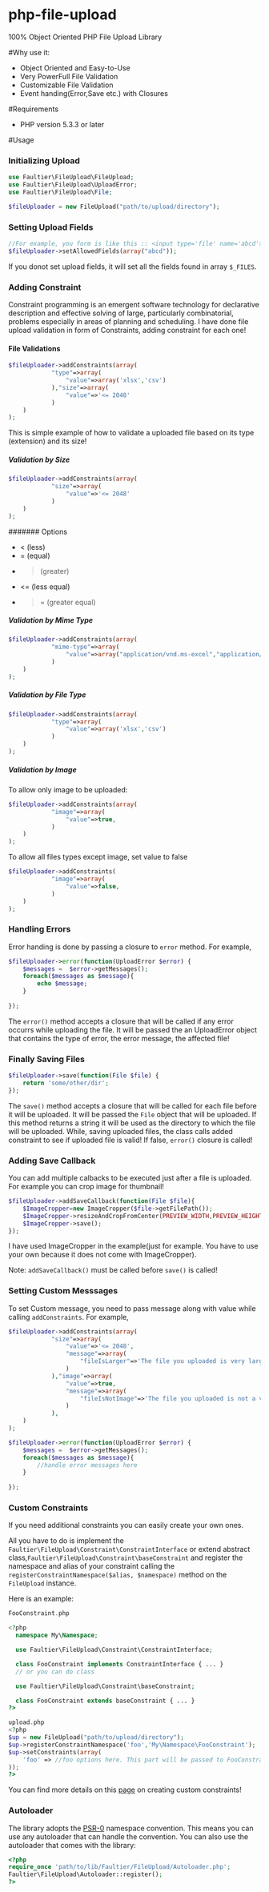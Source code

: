 php-file-upload
=========

100% Object Oriented PHP File Upload Library

#Why use it:
<ul>
  <li>Object Oriented and Easy-to-Use</li>
  <li>Very PowerFull File Validation</li>
  <li>Customizable File Validation</li>
  <li>Event handing(Error,Save etc.) with Closures</li>  
</ul>

#Requirements
<ul>
  <li>PHP version 5.3.3 or later</li>
</ul>


#Usage

### Initializing Upload

```php
use Faultier\FileUpload\FileUpload;
use Faultier\FileUpload\UploadError;
use Faultier\FileUpload\File;

$fileUploader = new FileUpload("path/to/upload/directory");
```


### Setting Upload Fields
```php
//For example, you form is like this :: <input type='file' name='abcd'>
$fileUploader->setAllowedFields(array("abcd"));
```
If you donot set upload fields, it will set all the fields found in array `$_FILES`.


### Adding Constraint
Constraint programming is an emergent software technology for declarative description and effective solving of large, particularly combinatorial, problems especially in areas of planning and scheduling.
I have done file upload validation in form of Constraints, adding constraint for each one!

#### File Validations
```php
$fileUploader->addConstraints(array(
            "type"=>array(
                "value"=>array('xlsx','csv')
            ),"size"=>array(
                "value"=>'<= 2048'
            ) 
    )
);
```
This is simple example of how to validate a uploaded file based on its type (extension) and its size!

##### Validation by Size

```php
$fileUploader->addConstraints(array(
            "size"=>array(
                "value"=>'<= 2048'
            )   
    )
);
```
####### Options

* < (less)
* = (equal)
* > (greater)
* <= (less equal)
* >= (greater equal)



##### Validation by Mime Type

```php
$fileUploader->addConstraints(array(
            "mime-type"=>array(
                "value"=>array("application/vnd.ms-excel","application/vnd.openxmlformats-officedocument.spreadsheetml.sheet"),
            ) 
    )              
);
```
##### Validation by File Type

```php
$fileUploader->addConstraints(array(
            "type"=>array(
                "value"=>array('xlsx','csv')
            )
    )               
);
```

##### Validation by Image

To allow only image to be uploaded:
```php
$fileUploader->addConstraints(array(
            "image"=>array(
                "value"=>true,
            )
    )               
);
```
To allow all files types except image, set value to false
```php
$fileUploader->addConstraints(
            "image"=>array(
                "value"=>false,
            ) 
    )              
);
```

### Handling Errors
Error handing is done by passing a closure to `error` method.
For example,
```php
$fileUploader->error(function(UploadError $error) {
    $messages =  $error->getMessages(); 
    foreach($messages as $message){
        echo $message;
    }
   
});
```
The `error()` method accepts a closure that will be called if any error occurrs while uploading the file. It will be passed the an UploadError object that contains the type of error, the error message, the affected file!

### Finally Saving Files
```php
$fileUploader->save(function(File $file) {
    return 'some/other/dir';
});
```
The `save()` method accepts a closure that will be called for each file before it will be uploaded. It will be passed the `File` object that will be uploaded. If this method returns a string it will be used as the directory to which the file will be uploaded.
While, saving uploaded files, the class calls added constraint to see if uploaded file is valid!
If false, `error()` closure is called!


### Adding Save Callback  
You can add multiple calbacks to be executed just after a file is uploaded.
For example you can crop image for thumbnail!
```php
$fileUploader->addSaveCallback(function(File $file){
    $ImageCropper=new ImageCropper($file->getFilePath());
    $ImageCropper->resizeAndCropFromCenter(PREVIEW_WIDTH,PREVIEW_HEIGHT);
    $ImageCropper->save();            
});
```
I have used ImageCropper in the example(just for example. You have to use your own because it does not come with ImageCropper).

Note: `addSaveCallback()` must be called before `save()` is called!

### Setting Custom Messsages
To set Custom message, you need to pass message along with value while calling `addConstraints`.
For example,
```php
$fileUploader->addConstraints(array(
            "size"=>array(
                "value"=>'<= 2048',
                "message"=>array(
                    "fileIsLarger"=>'The file you uploaded is very large in size. Try uploading a small sized file!',
                )
            ),"image"=>array( 
                "value"=>true,
                "message"=>array(
                    "fileIsNotImage"=>'The file you uploaded is not a valid image! '
                )
            ),   
    )
);

$fileUploader->error(function(UploadError $error) {
    $messages =  $error->getMessages(); 
    foreach($messages as $message){
        //handle error messages here
    }
   
});

```


### Custom Constraints

If you need additional constraints you can easily create your own ones.

All you have to do is implement the `Faultier\FileUpload\Constraint\ConstraintInterface` or extend abstract class,`Faultier\FileUpload\Constraint\baseConstraint`  and register the namespace and alias of your constraint calling the `registerConstraintNamespace($alias, $namespace)` method on the `FileUpload` instance.

Here is an example:
```php
FooConstraint.php

<?php
  namespace My\Namespace;

  use Faultier\FileUpload\Constraint\ConstraintInterface;

  class FooConstraint implements ConstraintInterface { ... }
  // or you can do class 

  use Faultier\FileUpload\Constraint\baseConstraint;

  class FooConstraint extends baseConstraint { ... }
?>
```

```php
upload.php
<?php
$up = new FileUpload("path/to/upload/directory");
$up->registerConstraintNamespace('foo','My\Namespace\FooConstraint');
$up->setConstraints(array(
    'foo' => //foo options here. This part will be passed to FooConstraint
));
?>
```
You can find more details on this <a href='https://github.com/ojhaujjwal/php-file-upload/wiki/Creating-Custom-Constraints'>page</a> on creating custom constraints!


### Autoloader
The library adopts the <a href='https://gist.github.com/1234504'>PSR-0</a> namespace convention. This means you can use any autoloader that can handle the convention. You can also use the autoloader that comes with the library:
```php
<?php
require_once 'path/to/lib/Faultier/FileUpload/Autoloader.php';
Faultier\FileUpload\Autoloader::register();
?>
```
